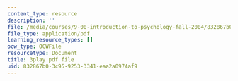 ```yaml
---
content_type: resource
description: ''
file: /media/courses/9-00-introduction-to-psychology-fall-2004/832867b03c9592533341eaa2a0974af9_10510.pdf
file_type: application/pdf
learning_resource_types: []
ocw_type: OCWFile
resourcetype: Document
title: 3play pdf file
uid: 832867b0-3c95-9253-3341-eaa2a0974af9
---
```

